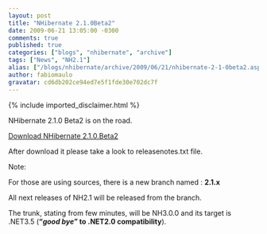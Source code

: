 ```yaml
---
layout: post
title: "NHibernate 2.1.0Beta2"
date: 2009-06-21 13:05:00 -0300
comments: true
published: true
categories: ["blogs", "nhibernate", "archive"]
tags: ["News", "NH2.1"]
alias: ["/blogs/nhibernate/archive/2009/06/21/nhibernate-2-1-0beta2.aspx"]
author: fabiomaulo
gravatar: cd6db202ce94ed7e5f1fde30e702dc7f
---
```

{% include imported_disclaimer.html %}
<p>NHibernate 2.1.0 Beta2 is on the road.</p>
<p><a target="_blank" href="https://sourceforge.net/project/showfiles.php?group_id=73818&amp;package_id=73969">Download NHibernate 2.1.0.Beta2</a></p>
<p>After download it please take a look to releasenotes.txt file.</p>
<p>Note:</p>
<p>For those are using sources, there is a new branch named : <strong>2.1.x</strong></p>
<p>All next releases of NH2.1 will be released from the branch.</p>
<p>The trunk, stating from few minutes, will be NH3.0.0 and its target is .NET3.5 (<strong>&ldquo;<em>good bye</em>&rdquo; to .NET2.0 compatibility</strong>).</p>
